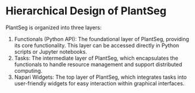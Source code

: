# Hierarchical Design of PlantSeg

PlantSeg is organized into three layers:

 1. Functionals (Python API): The foundational layer of PlantSeg, providing its core functionality. This layer can be accessed directly in Python scripts or Jupyter notebooks.
 2. Tasks: The intermediate layer of PlantSeg, which encapsulates the functionals to handle resource management and support distributed computing.
 3. Napari Widgets: The top layer of PlantSeg, which integrates tasks into user-friendly widgets for easy interaction within graphical interfaces.
